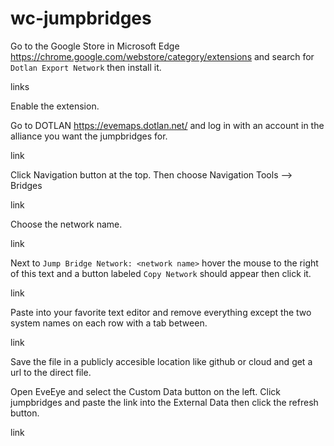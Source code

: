 # wc-jumpbridges

Go to the Google Store in Microsoft Edge https://chrome.google.com/webstore/category/extensions and search for `Dotlan Export Network` then install it.

links

Enable the extension.

Go to DOTLAN https://evemaps.dotlan.net/ and log in with an account in the alliance you want the jumpbridges for.

link

Click Navigation button at the top. Then choose Navigation Tools --> Bridges

link

Choose the network name.

link

Next to `Jump Bridge Network: <network name>` hover the mouse to the right of this text and a button labeled `Copy Network` should appear then click it.

link

Paste into your favorite text editor and remove everything except the two system names on each row with a tab between.

link

Save the file in a publicly accesible location like github or cloud and get a url to the direct file.

Open EveEye and select the Custom Data button on the left. Click jumpbridges and paste the link into the External Data then click the refresh button.

link
